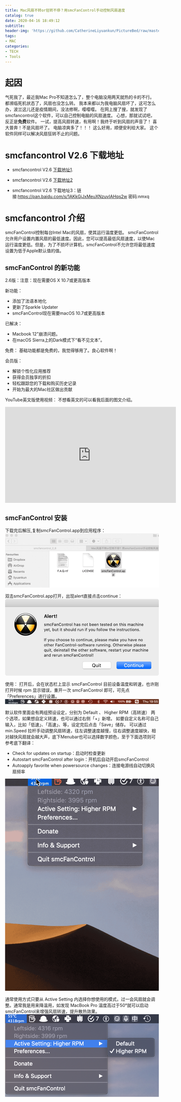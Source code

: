 ```yaml
---
title: Mac风扇不转or狂转不停？用smcFanControl手动控制风扇速度
catalog: true
date: 2020-04-16 18:49:12
subtitle:
header-img: 'https://github.com/CatherineLiyuankun/PictureBed/raw/master/blog/post/Mac%E9%A3%8E%E6%89%87%E4%B8%8D%E8%BD%ACor%E7%8B%82%E8%BD%AC%E4%B8%8D%E5%81%9C%EF%BC%9F%E7%94%A8smcFanControl%E6%89%8B%E5%8A%A8%E6%8E%A7%E5%88%B6%E9%A3%8E%E6%89%87%E9%80%9F%E5%BA%A6/%E5%B0%81%E9%9D%A2.png'
tags:
- MAC
categories:
- TECH
- Tools
---
```


# 起因
气死我了，最近我Mac Pro不知道怎么了，整个电脑没用两天就热的卡的不行。
都濒临死机状态了，风扇也没怎么转。
我本来都以为我电脑风扇坏了，这可怎么办，波兰这儿还是疫情期间，没法修啊，嘤嘤嘤。
在网上搜了搜，就发现了smcfancontrol这个软件，可以自己控制电脑的风扇速度。
心想，那就试试吧，反正是**免费**软件。
一试，提高风扇转速，有用啊！我终于听到风扇的声音了！
喜大普奔！不是风扇坏了。
电脑凉爽多了！！！
这么好用，顺便安利给大家。
这个软件同样可以解决风扇狂转不止的问题。

# smcfancontrol V2.6 下载地址
* smcfancontrol V2.6 [下载地址1](http://www.macupdate.com/info.php/id/23049 ).

* smcfancontrol V2.6 [下载地址2](https://github.com/hholtmann/smcFanControl/releases/download/2.6.1%C3%9F1/smcFanControl_2_6_1.zip)

* smcfancontrol V2.6 下载地址3：链接:https://pan.baidu.com/s/1AKkGjJxMeuXNzuvIAHqs2w  密码:nmxq

# smcfancontrol 介绍
smcFanControl控制每台Intel Mac的风扇，使其运行温度更低。
smcFanControl允许用户设置内置风扇的最低速度。因此，您可以提高最低风扇速度，以使Mac运行温度更低。但是，为了不损坏计算机，smcFanControl不允许您将最低速度设置为低于Apple默认值的值。

## smcFanControl 的新功能
2.6版：注意：现在需要OS X 10.7或更高版本

新功能：
* 添加了法语本地化
* 更新了Sparkle Updater
* smcFanControl现在需要macOS 10.7或更高版本

已解决：
* Macbook 12"崩溃问题。
* 在macOS Sierra上的Dark模式下“看不见文本”。

免费：
基础功能都是免费的，我觉得够用了。良心软件啊！

会员版：
* 解锁个性化应用推荐
* 获得会员独享的折扣
* 轻松跟踪您的下载和购买历史记录
* 开始为最大的Mac社区做出贡献

YouTube英文版使用视频：
不想看英文的可以看我后面的图文介绍。

<iframe width="560" height="315" src="https://www.youtube.com/embed/Fco5F5EPwUo" frameborder="0" allow="accelerometer; autoplay; encrypted-media; gyroscope; picture-in-picture" allowfullscreen></iframe>


## smcFanControl 安装

下载完后解压,复制smcFanControl.app到应用程序：
![安装](https://github.com/CatherineLiyuankun/PictureBed/raw/master/blog/post/Mac%E9%A3%8E%E6%89%87%E4%B8%8D%E8%BD%ACor%E7%8B%82%E8%BD%AC%E4%B8%8D%E5%81%9C%EF%BC%9F%E7%94%A8smcFanControl%E6%89%8B%E5%8A%A8%E6%8E%A7%E5%88%B6%E9%A3%8E%E6%89%87%E9%80%9F%E5%BA%A6/%E5%A4%8D%E5%88%B6%E5%88%B0%E5%BA%94%E7%94%A8%E7%A8%8B%E5%BA%8F.gif)

双击smcFanControl.app打开，出现alert直接点击continue：
![alert](https://github.com/CatherineLiyuankun/PictureBed/raw/master/blog/post/Mac%E9%A3%8E%E6%89%87%E4%B8%8D%E8%BD%ACor%E7%8B%82%E8%BD%AC%E4%B8%8D%E5%81%9C%EF%BC%9F%E7%94%A8smcFanControl%E6%89%8B%E5%8A%A8%E6%8E%A7%E5%88%B6%E9%A3%8E%E6%89%87%E9%80%9F%E5%BA%A6/smcfancontrol-alert.jpg)

使用：
打开后，会在状态栏上显示 smcFanControl 目前设备温度和转速，也许刚打开时候 rpm 显示错误，重开一次 smcFanControl 即可，可先点「Preferences」进行设置。
![状态栏](https://github.com/CatherineLiyuankun/PictureBed/raw/master/blog/post/Mac%E9%A3%8E%E6%89%87%E4%B8%8D%E8%BD%ACor%E7%8B%82%E8%BD%AC%E4%B8%8D%E5%81%9C%EF%BC%9F%E7%94%A8smcFanControl%E6%89%8B%E5%8A%A8%E6%8E%A7%E5%88%B6%E9%A3%8E%E6%89%87%E9%80%9F%E5%BA%A6/%E7%8A%B6%E6%80%81%E6%A0%8F.png)

默认软件里面会有两组预设设定，分别为 Default 、 Higher RPM（高转速） 两个选项，如果想自定义转速，也可以通过右侧「+」新增。
如要自定义名称可自己输入，比如「低速」、「高速」、等，设定完后点击「Save」储存。
可以通过min.Speed 拉杆手动调整风扇转速，往左调整速度越慢，往右调整速度越快，相对越快风扇就会越大声，底下Menubar也可以选择数字颜色，至于下面选项则可参考底下翻译：

* Check for updates on startup：启动时检查更新
* Autostart smcFanControl after login：开机后自动开启smcFanControl
* Autoapply favorite when powersource changes：连接电源线自动切换风扇频率

![使用](https://github.com/CatherineLiyuankun/PictureBed/raw/master/blog/post/Mac%E9%A3%8E%E6%89%87%E4%B8%8D%E8%BD%ACor%E7%8B%82%E8%BD%AC%E4%B8%8D%E5%81%9C%EF%BC%9F%E7%94%A8smcFanControl%E6%89%8B%E5%8A%A8%E6%8E%A7%E5%88%B6%E9%A3%8E%E6%89%87%E9%80%9F%E5%BA%A6/Preferences.gif)

通常使用方式只要从 Active Setting 内选择你想使用的模式，过一会风扇就会调整。通常我是用来降温用，如发现 MacBook Pro 温度高过于50°就可以启动smcFanControl来增强风扇转速，提升散热效果。
![Active Setting](https://github.com/CatherineLiyuankun/PictureBed/raw/master/blog/post/Mac%E9%A3%8E%E6%89%87%E4%B8%8D%E8%BD%ACor%E7%8B%82%E8%BD%AC%E4%B8%8D%E5%81%9C%EF%BC%9F%E7%94%A8smcFanControl%E6%89%8B%E5%8A%A8%E6%8E%A7%E5%88%B6%E9%A3%8E%E6%89%87%E9%80%9F%E5%BA%A6/active%20setting.png)

